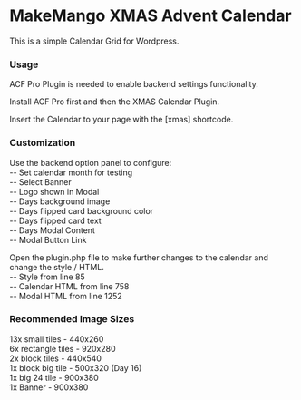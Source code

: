 # MakeMango XMAS Advent Calendar #

This is a simple Calendar Grid for Wordpress.

### Usage ###

ACF Pro Plugin is needed to enable backend settings functionality.

Install ACF Pro first and then the XMAS Calendar Plugin.

Insert the Calendar to your page with the [xmas] shortcode.

### Customization ###

Use the backend option panel to configure:  
-- Set calendar month for testing  
-- Select Banner  
-- Logo shown in Modal  
-- Days background image  
-- Days flipped card background color  
-- Days flipped card text  
-- Days Modal Content  
-- Modal Button Link  


Open the plugin.php file to make further changes to the calendar and change the style / HTML.  
-- Style from line 85  
-- Calendar HTML from line 758  
-- Modal HTML from line 1252  

### Recommended Image Sizes ###

13x small tiles - 440x260  
6x rectangle tiles - 920x280  
2x block tiles - 440x540  
1x block big tile - 500x320 (Day 16)  
1x big 24 tile - 900x380  
1x Banner - 900x380  